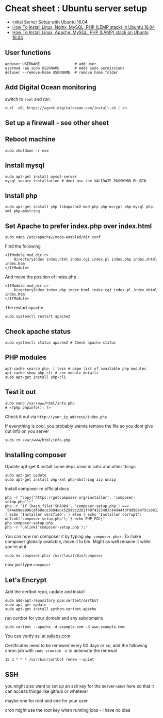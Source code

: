 # Cheat sheet : Ubuntu server setup

- [Initial Server Setup with Ubuntu 16.04](https://www.digitalocean.com/community/tutorials/initial-server-setup-with-ubuntu-16-04)
- [How To Install Linux, Nginx, MySQL, PHP (LEMP stack) in Ubuntu 16.04](https://www.digitalocean.com/community/tutorials/how-to-install-linux-nginx-mysql-php-lemp-stack-in-ubuntu-16-04)
- [How To Install Linux, Apache, MySQL, PHP (LAMP) stack on Ubuntu 16.04](https://www.digitalocean.com/community/tutorials/how-to-install-linux-apache-mysql-php-lamp-stack-on-ubuntu-16-04)

## User functions

    adduser USERNAME                # add user
    usermod -aG sudo USERNAME       # Adds sudo permissions
    deluser --remove-home USERNAME  # remove home folder

## Add Digital Ocean monitoring

switch to `root` and run:

    curl -sSL https://agent.digitalocean.com/install.sh | sh

## Set up a firewall - see other sheet

## Reboot machine

    sudo shutdown -r now

## Install mysql

    sudo apt-get install mysql-server
    mysql_secure_installation # dont use the VALIDATE PASSWORD PLUGIN

## Install php

    sudo apt-get install php libapache2-mod-php php-mcrypt php-mysql php-xml php-mbstring

## Set Apache to prefer index.php over index.html

    sudo nano /etc/apache2/mods-enabled/dir.conf

Find the following

    <IfModule mod_dir.c>
        DirectoryIndex index.html index.cgi index.pl index.php index.xhtml index.htm
    </IfModule>

And move the position of index.php

    <IfModule mod_dir.c>
        DirectoryIndex index.php index.html index.cgi index.pl index.xhtml index.htm
    </IfModule>

The restart apache

    sudo systemctl restart apache2

## Check apache status

    sudo systemctl status apache2 # Check apache status

## PHP modules

    apt-cache search php- | less # pipe list of available php modules
    apt-cache show php-cli # see module details
    sudo apt-get install php-cli

## Test it out

    sudo nano /var/www/html/info.php
    # <?php phpinfo(); ?>

Check it out via `http://your_ip_address/index.php`

If everything is cool, you probably wanna remove the file so you dont give out info on you server

    sudo rm /var/www/html/info.php

## Installing composer

Update apt-get & install some deps used in satis and other things

    sudo apt-get update
    sudo apt-get install php-xml php-mbstring zip unzip

Install composer re official docs

    php -r "copy('https://getcomposer.org/installer', 'composer-setup.php');"
    php -r "if (hash_file('SHA384', 'composer-setup.php') === '544e09ee996cdf60ece3804abc52599c22b1f40f4323403c44d44fdfdd586475ca9813a858088ffbc1f233e9b180f061') { echo 'Installer verified'; } else { echo 'Installer corrupt'; unlink('composer-setup.php'); } echo PHP_EOL;"
    php composer-setup.php
    php -r "unlink('composer-setup.php');"

You can now run composer it by typing `php composer.phar`. To make composer globally available, move it to bin. Might as well rename it while you're at it.

    sudo mv composer.phar /usr/local/bin/composer

now just type `composer`

## Let's Encrypt

Add the certbot repo, update and install

    sudo add-apt-repository ppa:certbot/certbot
    sudo apt-get update
    sudo apt-get install python-certbot-apache

run certbot for your domain and any subdomains

    sudo certbot --apache -d example.com -d www.example.com

You can verify ssl at [ssllabs.com](https://www.ssllabs.com/ssltest/analyze.html?d=example.com&latest)

Certificates need to be renewed every 90 days or so, add the following chron job with `sudo crontab -e` to automate the renewal

    15 3 * * * /usr/bin/certbot renew --quiet

## SSH

you might also want to set up an ssh key for the server-user here so that it can access things like github or whetever

maybe one for root and one for your user

cron might use the root key when running jobs - i have no idea
